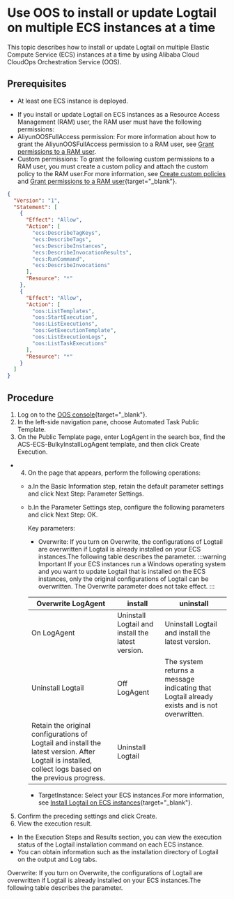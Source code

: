 # Use OOS to install or update Logtail on multiple ECS instances at a time

This topic describes how to install or update Logtail on multiple Elastic Compute Service (ECS) instances at a time by using Alibaba Cloud CloudOps Orchestration Service (OOS).

## Prerequisites

- At least one ECS instance is deployed.

* If you install or update Logtail on ECS instances as a Resource Access Management (RAM) user, the RAM user must have the following permissions:
* AliyunOOSFullAccess permission: For more information about how to grant the AliyunOOSFullAccess permission to a RAM user, see [Grant permissions to a RAM user](https://help.aliyun.com/zh/ram/user-guide/grant-permissions-to-the-ram-user?spm=a2c4g.11186623.0.i11).
* Custom permissions: To grant the following custom permissions to a RAM user, you must create a custom policy and attach the custom policy to the RAM user.For more information, see [Create custom policies](https://help.aliyun.com/zh/ram/user-guide/create-a-custom-policy?spm=a2c4g.11186623.0.i17) and [Grant permissions to a RAM user](https://help.aliyun.com/zh/ram/user-guide/grant-permissions-to-the-ram-user?spm=a2c4g.11186623.0.i18){target="_blank"}.

```json
{
  "Version": "1",
  "Statement": [
    {
      "Effect": "Allow",
      "Action": [
        "ecs:DescribeTagKeys",
        "ecs:DescribeTags",
        "ecs:DescribeInstances",
        "ecs:DescribeInvocationResults",
        "ecs:RunCommand",
        "ecs:DescribeInvocations"
      ],
      "Resource": "*"
    },
    {
      "Effect": "Allow",
      "Action": [
        "oos:ListTemplates",
        "oos:StartExecution",
        "oos:ListExecutions",
        "oos:GetExecutionTemplate",
        "oos:ListExecutionLogs",
        "oos:ListTaskExecutions"
      ],
      "Resource": "*"
    }
  ]
}
```

## Procedure

1.  Log on to the [OOS console](https://account.aliyun.com/login/login.htm?oauth_callback=https%3A%2F%2Foos.console.aliyun.com%2F%3Fspm%3Da2c4g.11186623.0.0.69233028xdubSL&lang=zh){target="_blank"}.
2.  In the left-side navigation pane, choose Automated Task Public Template.
3.  On the Public Template page, enter LogAgent in the search box, find the ACS-ECS-BulkyInstallLogAgent template, and then click Create Execution.

- 4. On the page that appears, perform the following operations:

  - a.In the Basic Information step, retain the default parameter settings and click Next Step: Parameter Settings.
  - b.In the Parameter Settings step, configure the following parameters and click Next Step: OK.

    Key parameters:

    - Overwrite: If you turn on Overwrite, the configurations of Logtail are overwritten if Logtail is already installed on your ECS instances.The following table describes the parameter.
      :::warning
      Important If your ECS instances run a Windows operating system and you want to update Logtail that is installed on the ECS instances, only the original configurations of Logtail can be overwritten. The Overwrite parameter does not take effect.
      :::

    | Overwrite LogAgent | install                                                                                     | uninstall   |
    | -------------- | -------------------- | -------------------- |                                                            
    | On LogAgent  | Uninstall Logtail and install the latest version.    | Uninstall Logtail and install the latest version.      | 
     |Uninstall Logtail | Off LogAgent | The system returns a message indicating that Logtail already exists and is not overwritten. | 
     | Retain the original configurations of Logtail and install the latest version. After Logtail is installed, collect logs based on the previous progress. | Uninstall Logtail |

    - TargetInstance: Select your ECS instances.For more information, see [Install Logtail on ECS instances](https://help.aliyun.com/zh/sls/user-guide/install-logtail-on-ecs-instances?spm=a2c4g.11186623.0.i3#table-pf1-ty1-5qj){target="_blank"}.

5. Confirm the preceding settings and click Create.
6. View the execution result.

- In the Execution Steps and Results section, you can view the execution status of the Logtail installation command on each ECS instance.
- You can obtain information such as the installation directory of Logtail on the output and Log tabs.

Overwrite: If you turn on Overwrite, the configurations of Logtail are overwritten if Logtail is already installed on your ECS instances.The following table describes the parameter.

